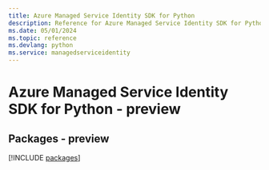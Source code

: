 ```yaml
---
title: Azure Managed Service Identity SDK for Python
description: Reference for Azure Managed Service Identity SDK for Python
ms.date: 05/01/2024
ms.topic: reference
ms.devlang: python
ms.service: managedserviceidentity
---
```

# Azure Managed Service Identity SDK for Python - preview
## Packages - preview
[!INCLUDE [packages](managed-service-identity-index.md)]